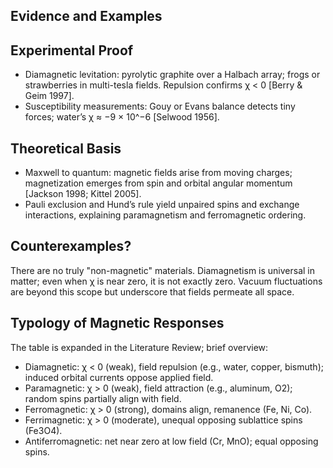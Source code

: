 Evidence and Examples
---------------------

Experimental Proof
------------------
- Diamagnetic levitation: pyrolytic graphite over a Halbach array; frogs or strawberries in multi-tesla fields. Repulsion confirms χ < 0 [Berry & Geim 1997].
- Susceptibility measurements: Gouy or Evans balance detects tiny forces; water’s χ ≈ −9 × 10^−6 [Selwood 1956].

Theoretical Basis
-----------------
- Maxwell to quantum: magnetic fields arise from moving charges; magnetization emerges from spin and orbital angular momentum [Jackson 1998; Kittel 2005].
- Pauli exclusion and Hund’s rule yield unpaired spins and exchange interactions, explaining paramagnetism and ferromagnetic ordering.

Counterexamples?
----------------
There are no truly "non-magnetic" materials. Diamagnetism is universal in matter; even when χ is near zero, it is not exactly zero. Vacuum fluctuations are beyond this scope but underscore that fields permeate all space.

Typology of Magnetic Responses
------------------------------
The table is expanded in the Literature Review; brief overview:

- Diamagnetic: χ < 0 (weak), field repulsion (e.g., water, copper, bismuth); induced orbital currents oppose applied field.
- Paramagnetic: χ > 0 (weak), field attraction (e.g., aluminum, O2); random spins partially align with field.
- Ferromagnetic: χ > 0 (strong), domains align, remanence (Fe, Ni, Co).
- Ferrimagnetic: χ > 0 (moderate), unequal opposing sublattice spins (Fe3O4).
- Antiferromagnetic: net near zero at low field (Cr, MnO); equal opposing spins.
